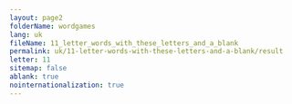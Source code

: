 ```yaml
---
layout: page2
folderName: wordgames
lang: uk
fileName: 11_letter_words_with_these_letters_and_a_blank
permalink: uk/11-letter-words-with-these-letters-and-a-blank/result
letter: 11
sitemap: false
ablank: true
nointernationalization: true
---
```

